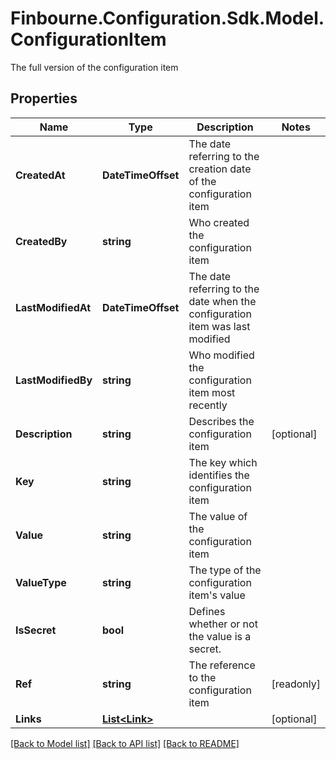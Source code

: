 # Finbourne.Configuration.Sdk.Model.ConfigurationItem
The full version of the configuration item

## Properties

Name | Type | Description | Notes
------------ | ------------- | ------------- | -------------
**CreatedAt** | **DateTimeOffset** | The date referring to the creation date of the configuration item | 
**CreatedBy** | **string** | Who created the configuration item | 
**LastModifiedAt** | **DateTimeOffset** | The date referring to the date when the configuration item was last modified | 
**LastModifiedBy** | **string** | Who modified the configuration item most recently | 
**Description** | **string** | Describes the configuration item | [optional] 
**Key** | **string** | The key which identifies the configuration item | 
**Value** | **string** | The value of the configuration item | 
**ValueType** | **string** | The type of the configuration item&#39;s value | 
**IsSecret** | **bool** | Defines whether or not the value is a secret. | 
**Ref** | **string** | The reference to the configuration item | [readonly] 
**Links** | [**List&lt;Link&gt;**](Link.md) |  | [optional] 

[[Back to Model list]](../README.md#documentation-for-models) [[Back to API list]](../README.md#documentation-for-api-endpoints) [[Back to README]](../README.md)

